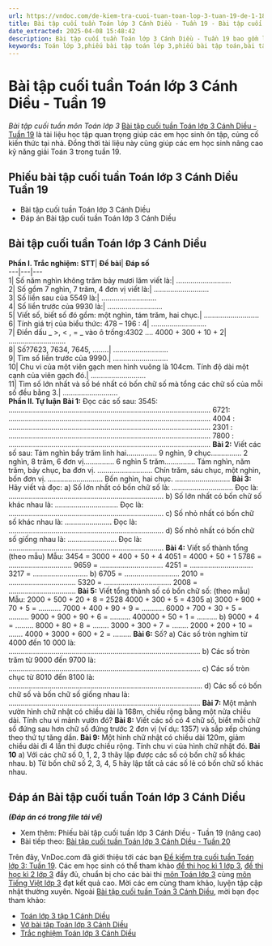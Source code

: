 ```yaml
---
url: https://vndoc.com/de-kiem-tra-cuoi-tuan-toan-lop-3-tuan-19-de-1-187885
title: Bài tập cuối tuần Toán lớp 3 Cánh Diều - Tuần 19 - Bài tập cuối tuần môn Toán lớp 3 - VnDoc.com
date_extracted: 2025-04-08 15:48:42
description: Bài tập cuối tuần Toán lớp 3 Cánh Diều - Tuần 19 bao gồm lời giải chi tiết cho từng bài tập giúp các em học sinh ôn tập, nâng cao kỹ năng giải Toán lớp 3 của mình.
keywords: Toán lớp 3,phiếu bài tập toán lớp 3,phiếu bài tập toán,bài tập cuối tuần,phiếu bài tập cuối tuần lớp 3,bài tập cuối tuần 19 lớp 3,phiếu bài tập toán cuối tuần lớp 3 có lời giải,đáp án phiếu bài tập cuối tuần lớp 3,toán nâng cao lớp 3,bài tập Toán lớp 3 tuần 19,giải Toán lớp 3,giải bài tập Toán lớp 3,bài tập cuối tuần lớp 3 tuần 19,Bài tập cuối tuần Toán lớp 3 Cánh Diều,Bài tập cuối tuần Toán lớp 3 Cánh Diều tuần 19
---
```


# Bài tập cuối tuần Toán lớp 3 Cánh Diều - Tuần 19
 _Bài tập cuối tuần môn Toán lớp 3_
[Bài tập cuối tuần Toán lớp 3 Cánh Diều - Tuần 19](<https://vndoc.com/de-kiem-tra-cuoi-tuan-toan-lop-3-tuan-19-de-1-187885>) là tài liệu học tập quan trọng giúp các em học sinh ôn tập, củng cố kiến thức tại nhà. Đồng thời tài liệu này cũng giúp các em học sinh nâng cao kỹ năng giải Toán 3 trong tuần 19.
## Phiếu bài tập cuối tuần Toán lớp 3 Cánh Diều Tuần 19
  * Bài tập cuối tuần Toán lớp 3 Cánh Diều
  * Đáp án Bài tập cuối tuần Toán lớp 3 Cánh Diều

## Bài tập cuối tuần Toán lớp 3 Cánh Diều
**Phần I. Trắc nghiệm:**
**STT**| **Đề bài**| **Đáp số**  
---|---|---  
1| Số năm nghìn không trăm bảy mươi lăm viết là:| ………………………  
2| Số gồm 7 nghìn, 7 trăm, 4 đơn vị viết là:| ………………………  
3| Số liền sau của 5549 là:| ………………………  
4| Số liền trước của 9930 là:| ………………………  
5| Viết số, biết số đó gồm: một nghìn, tám trăm, hai chục.| ………………………  
6| Tính giá trị của biểu thức: 478 – 196 : 4| ………………………  
7| Điền dấu _ >, < , = _ vào ô trống:4302 .... 4000 + 300 + 10 + 2| ……………………....  
8| Số?7623, 7634, 7645, ……..| ………………………  
9| Tìm số liền trước của 9990.| ………………………  
10| Chu vi của một viên gạch men hình vuông là 104cm. Tính độ dài một cạnh của viên gạch đó.| ………………………  
11| Tìm số lớn nhất và số bé nhất có bốn chữ số mà tổng các chữ số của mỗi số đều bằng 3.| ………………………  
**Phần II. Tự luận**
**Bài 1:** Đọc các số sau:
3545: ……………………………………………………………………………………...
6721: ……………………………………………………………………………………...
4004 : ……………………………………………………………………………………...
2301 : ……………………………………………………………………………………...
7800 : ……………………………………………………………………………………...
**Bài 2:** Viết các số sau:
Tám nghìn bẩy trăm linh hai……………
9 nghìn, 9 chục……………
2 nghìn, 8 trăm, 6 đơn vị……………
6 nghìn 5 trăm……………
Tám nghìn, năm trăm, bảy chục, ba đơn vị. ………………………
Chín trăm, sáu chục, một nghìn, bốn đơn vị. ………………………
Bốn nghìn, hai chục. ………………………
**Bài 3:** Hãy viết và đọc:
a\) Số lớn nhất có bốn chữ số là: …………………………
Đọc là: ………………………………………………………………….
b\) Số lớn nhất có bốn chữ số khác nhau là: ………………………….
Đọc là: ………………………………………………………………….
c\) Số nhỏ nhất có bốn chữ số khác nhau là: …………………..
Đọc là: ………………………………………………………………….
d\) Số nhỏ nhất có bốn chữ số giống nhau là: ……………………
Đọc là: ………………………………………………………………….
**Bài 4:** Viết số thành tổng \(theo mẫu\)
Mẫu: 3454 = 3000 + 400 + 50 + 4
4051 = 4000 + 50 + 1
5786 = ………………………….
9659 = ………………………….
4251 = ………………………….
3217 = ………………………
b\) 6705 = ………………………
2010 = ……………………………
5320 = ……………………………
2008 = ……………………………
**Bài 5:** Viết tổng thành số có bốn chữ số: \(theo mẫu\)
Mẫu: 2000 + 500 + 20 + 8 = 2528
4000 + 300 + 5 = 4305
a\) 3000 + 900 + 70 + 5 = ………..
7000 + 400 + 90 + 9 = ………..
6000 + 700 + 30 + 5 = ……….
9000 + 900 + 90 + 6 = ……….
400000 + 50 + 1 = ……….
b\) 9000 + 4 = ………
8000 + 80 + 8 = ……..
3000 + 300 + 7 = ……..
2000 + 200 + 10 = …….
4000 + 3000 + 600 + 2 = ………
**Bài 6:** Số?
a\) Các số tròn nghìm từ 4000 đến 10 000 là:
………………………………………………………………………………….
b\) Các số tròn trăm từ 9000 đến 9700 là:
………………………………………………………………………………….
c\) Các số tròn chục từ 8010 đến 8100 là:
…………………………………………………………………………………..
d\) Các số có bốn chữ số và bốn chữ số giống nhau là:
………………………………………………………………………………….
**Bài 7:** Một mảnh vườn hình chữ nhật có chiều dài là 168m, chiều rộng bằng một nửa chiều dài. Tính chu vi mảnh vườn đó?
**Bài 8:** Viết các số có 4 chữ số, biết mỗi chữ số đứng sau hơn chữ số đứng trước 2 đơn vị
\(ví dụ: 1357\) và sắp xếp chúng theo thứ tự tăng dần.
**Bài 9:** Một hình chữ nhật có chiều dài 120m, giảm chiều dài đi 4 lần thì được chiều rộng. Tính chu vi của hình chữ nhật đó.
**Bài 10**
a\) Với các chữ số 0, 1, 2, 3 thãy lập được các số có bốn chữ số khác nhau.
b\) Từ bốn chữ số 2, 3, 4, 5 hãy lập tất cả các số lẻ có bốn chữ số khác nhau.
## **Đáp án** Bài tập cuối tuần Toán lớp 3 Cánh Diều
 _**\(Đáp án có trong file tải về\)**_
  * Xem thêm: Phiếu bài tập cuối tuần lớp 3 Cánh Diều - Tuần 19 \(nâng cao\)
  * Bài tiếp theo: [Bài tập cuối tuần Toán lớp 3 Cánh Diều - Tuần 20](<https://vndoc.com/de-kiem-tra-cuoi-tuan-toan-lop-3-tuan-20-de-1-152106>)

Trên đây, VnDoc.com đã giới thiệu tới các bạn [Đề kiểm tra cuối tuần Toán lớp 3: Tuần 19](<https://vndoc.com/de-kiem-tra-cuoi-tuan-toan-lop-3-tuan-18-de-1-152099>). Các em học sinh có thể tham khảo [đề thi học kì 1 lớp 3](<https://vndoc.com/de-thi-hoc-ki-1-lop3>), [đề thi học kì 2 lớp 3](<https://vndoc.com/de-thi-hoc-ki-2-lop3>) đầy đủ, chuẩn bị cho các bài thi [môn Toán lớp 3](<https://vndoc.com/toan-lop3>) cùng [môn Tiếng Việt lớp 3](<https://vndoc.com/tieng-viet-lop3>) đạt kết quả cao. Mời các em cùng tham khảo, luyện tập cập nhật thường xuyên.
Ngoài [Bài tập cuối tuần Toán 3 Cánh Diều](<https://vndoc.com/bai-tap-cuoi-tuan-lop3>), mời bạn đọc tham khảo:
  * [Toán lớp 3 tập 1 Cánh Diều](<https://vndoc.com/toan-lop-3-cd>)
  * [Vở bài tập Toán lớp 3 Cánh Diều](<https://vndoc.com/vo-bai-tap-toan-lop-3-canh-dieu>)
  * [Trắc nghiệm Toán lớp 3 Cánh Diều](<https://vndoc.com/test-toan-lop3>)

